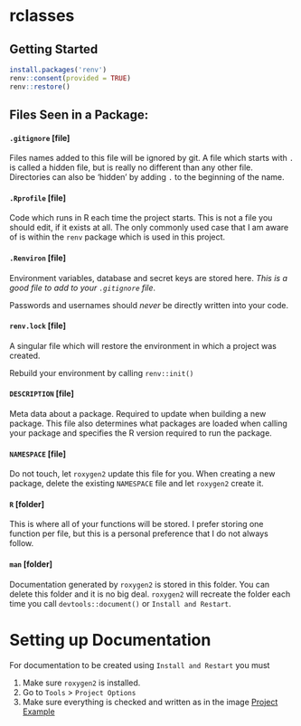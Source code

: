 
<!-- README.md is generated from README.Rmd. Please edit that file -->

# rclasses

## Getting Started

``` r
install.packages('renv')
renv::consent(provided = TRUE)
renv::restore() 
```

## Files Seen in a Package:

#### `.gitignore` \[file\]

Files names added to this file will be ignored by git. A file which
starts with `.` is called a hidden file, but is really no different than
any other file. Directories can also be ‘hidden’ by adding `.` to the
beginning of the name.

#### `.Rprofile` \[file\]

Code which runs in R each time the project starts. This is not a file
you should edit, if it exists at all. The only commonly used case that I
am aware of is within the `renv` package which is used in this project.

#### `.Renviron` \[file\]

Environment variables, database and secret keys are stored here. *This
is a good file to add to your `.gitignore` file*.

Passwords and usernames should *never* be directly written into your
code.

#### `renv.lock` \[file\]

A singular file which will restore the environment in which a project
was created.

Rebuild your environment by calling `renv::init()`

#### `DESCRIPTION` \[file\]

Meta data about a package. Required to update when building a new
package. This file also determines what packages are loaded when calling
your package and specifies the R version required to run the package.

#### `NAMESPACE` \[file\]

Do not touch, let `roxygen2` update this file for you. When creating a
new package, delete the existing `NAMESPACE` file and let `roxygen2`
create it.

#### `R` \[folder\]

This is where all of your functions will be stored. I prefer storing one
function per file, but this is a personal preference that I do not
always follow.

#### `man` \[folder\]

Documentation generated by `roxygen2` is stored in this folder. You can
delete this folder and it is no big deal. `roxygen2` will recreate the
folder each time you call `devtools::document()` or `Install and
Restart`.

# Setting up Documentation

For documentation to be created using `Install and Restart` you must

1.  Make sure `roxygen2` is installed.
2.  Go to `Tools` \> `Project Options`
3.  Make sure everything is checked and written as in the image [Project
    Example](images/package_opts.png)

